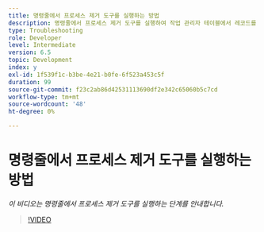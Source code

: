 ```yaml
---
title: 명령줄에서 프로세스 제거 도구를 실행하는 방법
description: 명령줄에서 프로세스 제거 도구를 실행하여 작업 관리자 테이블에서 레코드를 삭제하는 단계
type: Troubleshooting
role: Developer
level: Intermediate
version: 6.5
topic: Development
index: y
exl-id: 1f539f1c-b3be-4e21-b0fe-6f523a453c5f
duration: 99
source-git-commit: f23c2ab86d42531113690df2e342c65060b5c7cd
workflow-type: tm+mt
source-wordcount: '48'
ht-degree: 0%

---
```


# 명령줄에서 프로세스 제거 도구를 실행하는 방법

*이 비디오는 명령줄에서 프로세스 제거 도구를 실행하는 단계를 안내합니다.*

>[!VIDEO](https://video.tv.adobe.com/v/335508?quality=12&learn=on)
